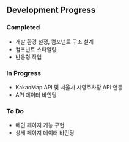 ## Development Progress

### Completed

-   개발 환경 설정, 컴포넌트 구조 설계
-   컴포넌트 스타일링
-   반응형 작업

### In Progress

-   KakaoMap API 및 서울시 시영주차장 API 연동
-   API 데이터 바인딩

### To Do

-   메인 페이지 기능 구현
-   상세 페이지 데이터 바인딩
